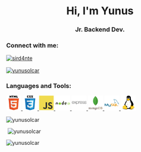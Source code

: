 <h1 align="center">Hi, I'm Yunus</h1>
<h3 align="center">Jr. Backend Dev.</h3>

<h3 align="left">Connect with me:</h3>

<p>
  <p align="left"> <a href="https://twitter.com/sird4nte" target="blank"><img src="https://img.shields.io/twitter/follow/sird4nte?logo=twitter&style=for-the-badge" alt="sird4nte" /></a> </p>
<a href="https://linkedin.com/in/yunusolcar" target="blank"><img align="center" src="https://raw.githubusercontent.com/rahuldkjain/github-profile-readme-generator/master/src/images/icons/Social/linked-in-alt.svg" alt="yunusolcar" height="30" width="40"/></a>
</p>

<h3 align="left">Languages and Tools:</h3>

<p align="left">
  <a href="https://www.w3.org/html/" target="_blank" rel="noreferrer"> <img src="https://raw.githubusercontent.com/devicons/devicon/master/icons/html5/html5-original-wordmark.svg" alt="html5" width="40" height="40"/> </a>
  <a href="https://www.w3schools.com/css/" target="_blank" rel="noreferrer"> <img src="https://raw.githubusercontent.com/devicons/devicon/master/icons/css3/css3-original-wordmark.svg" alt="css3" width="40" height="40"/> </a>
  <a href="https://developer.mozilla.org/en-US/docs/Web/JavaScript" target="_blank" rel="noreferrer"> <img src="https://raw.githubusercontent.com/devicons/devicon/master/icons/javascript/javascript-original.svg" alt="javascript" width="40" height="40"/> </a>
  <a href="https://nodejs.org" target="_blank" rel="noreferrer"> <img src="https://raw.githubusercontent.com/devicons/devicon/master/icons/nodejs/nodejs-original-wordmark.svg" alt="nodejs" width="40" height="40"/> </a>
  <a href="https://expressjs.com" target="_blank" rel="noreferrer"> <img src="https://raw.githubusercontent.com/devicons/devicon/master/icons/express/express-original-wordmark.svg" alt="express" width="40" height="40"/> </a>
  <a href="https://www.mongodb.com/" target="_blank" rel="noreferrer"> <img src="https://raw.githubusercontent.com/devicons/devicon/master/icons/mongodb/mongodb-original-wordmark.svg" alt="mongodb" width="40" height="40"/>    </a>
  <a href="https://www.mysql.com/" target="_blank" rel="noreferrer"> <img src="https://raw.githubusercontent.com/devicons/devicon/master/icons/mysql/mysql-original-wordmark.svg" alt="mysql" width="40" height="40"/> </a>
  <a href="https://www.linux.org/" target="_blank" rel="noreferrer"> <img src="https://raw.githubusercontent.com/devicons/devicon/master/icons/linux/linux-original.svg" alt="linux" width="40" height="40"/> </a>
</p>
<p align="left"> <img src="https://komarev.com/ghpvc/?username=yunusolcar&label=Profile%20views&color=0e75b6&style=flat" alt="yunusolcar" /> </p>
<p>
  &nbsp;<img src="https://github-readme-stats.vercel.app/api?username=yunusolcar&show_icons=true&locale=en" alt="yunusolcar" />
</p>

<img src="https://github-readme-stats.vercel.app/api/top-langs?username=yunusolcar&show_icons=true&locale=en&layout=compact" alt="yunusolcar" />
